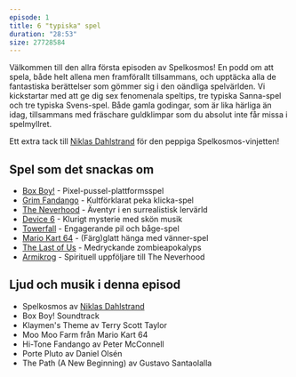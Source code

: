 ```yaml
---
episode: 1
title: 6 "typiska" spel
duration: "28:53"
size: 27728584
---
```


Välkommen till den allra första episoden av Spelkosmos! En podd om att spela, både helt allena men framförallt tillsammans, och upptäcka alla de fantastiska berättelser som gömmer sig i den oändliga spelvärlden. Vi kickstartar med att ge dig sex fenomenala speltips, tre typiska Sanna-spel och tre typiska Svens-spel. Både gamla godingar, som är lika härliga än idag, tillsammans med fräschare guldklimpar som du absolut inte får missa i spelmyllret.

Ett extra tack till [Niklas Dahlstrand][9] för den peppiga Spelkosmos-vinjetten!

## Spel som det snackas om

* [Box Boy!][1] - Pixel-pussel-plattformsspel
* [Grim Fandango][2] - Kultförklarat peka klicka-spel 
* [The Neverhood][3] - Äventyr i en surrealistisk lervärld
* [Device 6][4] - Klurigt mysterie med skön musik
* [Towerfall][5] - Engagerande pil och båge-spel 
* [Mario Kart 64][6] - (Färg)glatt hänga med vänner-spel
* [The Last of Us][7] - Medryckande zombieapokalyps 
* [Armikrog][8] - Spirituell uppföljare till The Neverhood

## Ljud och musik i denna episod

* Spelkosmos av [Niklas Dahlstrand][9]
* Box Boy! Soundtrack
* Klaymen's Theme av Terry Scott Taylor
* Moo Moo Farm från Mario Kart 64
* Hi-Tone Fandango av Peter McConnell
* Porte Pluto av Daniel Olsén
* The Path (A New Beginning) av Gustavo Santaolalla

[1]: https://en.wikipedia.org/wiki/Box_Boy!
[2]: https://en.wikipedia.org/wiki/Grim_Fandango
[3]: https://en.wikipedia.org/wiki/The_Neverhood
[4]: https://en.wikipedia.org/wiki/Device_6
[5]: https://en.wikipedia.org/wiki/TowerFall
[6]: https://en.wikipedia.org/wiki/Mario_Kart_64
[7]: https://en.wikipedia.org/wiki/The_Last_of_Us
[8]: https://en.wikipedia.org/wiki/Armikrog
[9]: https://soundcloud.com/chetreo
